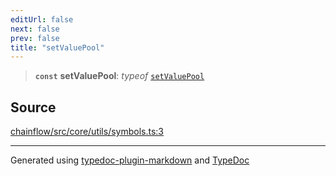 ```yaml
---
editUrl: false
next: false
prev: false
title: "setValuePool"
---
```


> **`const`** **setValuePool**: *typeof* [`setValuePool`](/api/core/utils/symbols/variables/setvaluepool/)

## Source

[chainflow/src/core/utils/symbols.ts:3](https://github.com/edwinlzs/chainflow/blob/a27a974/src/core/utils/symbols.ts#L3)

***

Generated using [typedoc-plugin-markdown](https://www.npmjs.com/package/typedoc-plugin-markdown) and [TypeDoc](https://typedoc.org/)
